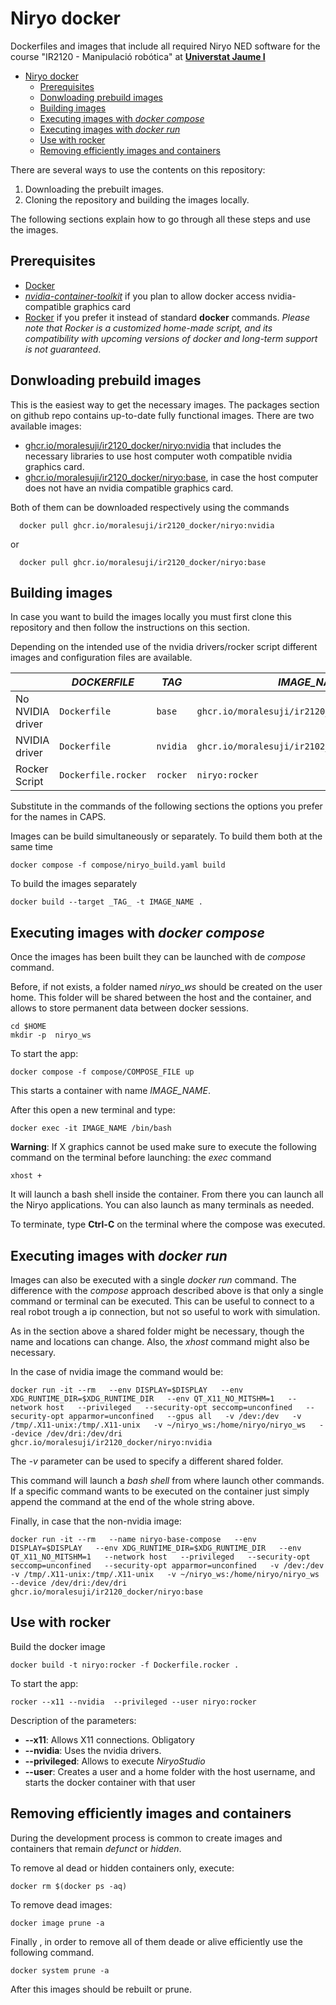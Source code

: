# Niryo docker
Dockerfiles and images that include all required Niryo NED software for the course "IR2120 - Manipulació robótica" at [**Universtat Jaume I**](https://www.uji.es)

- [Niryo docker](#niryo-docker)
  - [Prerequisites](#prerequisites)
  - [Donwloading prebuild images](#donwloading-prebuild-images)
  - [Building images](#building-images)
  - [Executing images with _docker compose_](#executing-images-with-docker-compose)
  - [Executing images with _docker run_](#executing-images-with-docker-run)
  - [Use with rocker](#use-with-rocker)
  - [Removing efficiently images and containers](#removing-efficiently-images-and-containers)

There are several ways to use the contents on this repository:

1. Downloading the prebuilt images.
2. Cloning the repository and building the images locally. 

The following sections explain how to go through all these steps and use the images. 

## Prerequisites
- [Docker](https://docs.docker.com/engine/install/ubuntu/)
- [_nvidia-container-toolkit_](https://docs.nvidia.com/datacenter/cloud-native/container-toolkit/latest/install-guide.html) if you plan to allow docker access nvidia-compatible graphics card
- [Rocker](https://github.com/osrf/rocker) if you prefer it instead of standard **docker** commands. _Please note that Rocker is a customized home-made script, and its compatibility with upcoming versions of docker and long-term support is not guaranteed_.

## Donwloading prebuild images
This is the easiest way to get the necessary images. The packages section on github repo contains up-to-date fully functional images. There are two available images:

- [ghcr.io/moralesuji/ir2120_docker/niryo:nvidia](https://github.com/moralesUJI/IR2120_docker/pkgs/container/ir2120_docker%2Fniryo) that includes the necessary libraries to use host computer woth compatible nvidia graphics card. 
- [ghcr.io/moralesuji/ir2120_docker/niryo:base](https://github.com/moralesUJI/IR2120_docker/pkgs/container/ir2120_docker%2Fniryo/488081437?tag=base), in case the host computer does not have an nvidia compatible graphics card.

Both of them can be downloaded respectively using the commands
```
  docker pull ghcr.io/moralesuji/ir2120_docker/niryo:nvidia
```
or 
```
  docker pull ghcr.io/moralesuji/ir2120_docker/niryo:base
```


## Building images

In case you want to build the images locally you must first clone this repository and then follow the instructions on this section. 

Depending on the intended use of the nvidia drivers/rocker script different images and configuration files are available.

| | _DOCKERFILE_ | _TAG_ | _IMAGE_NAME_ | _COMPOSE_FILE_ |
| --- | --- | --- | --- | --- | 
| No NVIDIA driver | `Dockerfile` | `base` | `ghcr.io/moralesuji/ir2120_docker/niryo:base`|  `niryo_base.yaml` |
| NVIDIA driver | `Dockerfile` | `nvidia` | `ghcr.io/moralesuji/ir2102_docker/niryo:nvidia` | `niryo_nvidia.yaml` |
| Rocker Script | `Dockerfile.rocker`| `rocker` | `niryo:rocker`

Substitute in the commands of the following sections the options you prefer for the names in CAPS.

Images can be build simultaneously or separately. To build them both at the same time 
```
docker compose -f compose/niryo_build.yaml build
```
To build the images separately 

```
docker build --target _TAG_ -t IMAGE_NAME .
```

## Executing images with _docker compose_
Once the images has been built they can be launched with de _compose_ command.

Before, if not exists, a folder named _niryo_ws_ should be created on the user home. This folder will be shared between the host and the container, and allows to store permanent data between docker sessions.

```
cd $HOME
mkdir -p  niryo_ws
```

To start the app:
```
docker compose -f compose/COMPOSE_FILE up
```
This starts a container with name _IMAGE_NAME_. 

After this open a new terminal and type: 
```
docker exec -it IMAGE_NAME /bin/bash
```

__Warning__: If X graphics cannot be used make sure to execute the following command on the terminal before launching: the _exec_ command

```
xhost +
``` 

It will launch  a bash shell inside the container. From there you can launch all the Niryo applications. You can also launch as many terminals as needed. 

To terminate, type **Ctrl-C** on the terminal where the compose was executed. 

## Executing images with _docker run_
Images can also be executed with a single _docker run_ command. The difference with the _compose_ approach described above is that only a single command or terminal can be executed. This can be useful to connect to a real robot trough a ip connection, but not so useful to work with simulation.

As in the section above a shared folder might be necessary, though the name and locations can change. Also, the _xhost_ command might also be necessary. 

In the case of nvidia image the command would be: 

```
docker run -it --rm   --env DISPLAY=$DISPLAY   --env XDG_RUNTIME_DIR=$XDG_RUNTIME_DIR   --env QT_X11_NO_MITSHM=1   --network host   --privileged   --security-opt seccomp=unconfined   --security-opt apparmor=unconfined   --gpus all   -v /dev:/dev   -v /tmp/.X11-unix:/tmp/.X11-unix   -v ~/niryo_ws:/home/niryo/niryo_ws   --device /dev/dri:/dev/dri   ghcr.io/moralesuji/ir2120_docker/niryo:nvidia
```
The _-v_ parameter can be used to specify a different shared folder. 

This command will launch a _bash shell_ from where launch other commands. If a specific command wants to be executed on the container just simply append the command at the end of the whole string above.

Finally, in case that the non-nvidia image:
```
docker run -it --rm   --name niryo-base-compose   --env DISPLAY=$DISPLAY   --env XDG_RUNTIME_DIR=$XDG_RUNTIME_DIR   --env QT_X11_NO_MITSHM=1   --network host   --privileged   --security-opt seccomp=unconfined   --security-opt apparmor=unconfined   -v /dev:/dev   -v /tmp/.X11-unix:/tmp/.X11-unix   -v ~/niryo_ws:/home/niryo/niryo_ws   --device /dev/dri:/dev/dri   ghcr.io/moralesuji/ir2120_docker/niryo:base 
```

## Use with rocker
 Build the docker image
```
docker build -t niryo:rocker -f Dockerfile.rocker .
```
To start the app:
```
rocker --x11 --nvidia  --privileged --user niryo:rocker
```
Description of the parameters: 
* **--x11**: Allows X11 connections. Obligatory
* **--nvidia**: Uses the nvidia drivers.
* **--privileged**: Allows to execute _NiryoStudio_
* **--user**: Creates a user and a home folder with the host username, and starts the docker container with that user

## Removing efficiently images and containers
During the development process is common to create images and containers that remain _defunct_ or _hidden_. 

To remove al dead or hidden containers only, execute:

```
docker rm $(docker ps -aq)
```

To remove dead images: 
```
docker image prune -a
``` 


Finally , in order to remove all of them deade or alive efficiently use the following command.

```
docker system prune -a
```

After this images should be rebuilt or prune. 

